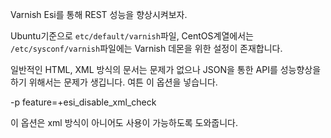 
Varnish Esi를 통해 REST 성능을 향상시켜보자.


Ubuntu기준으로 `etc/default/varnish`파일, CentOS계열에서는 `/etc/sysconf/varnish`파일에는 Varnish 데몬을 위한 설정이 존재합니다.

일반적인 HTML, XML 방식의 문서는 문제가 없으나 JSON을 통한 API를 성능향상을 하기 위해서는 문제가 생깁니다.
여튼 이 옵션을 넣습니다.

-p feature=+esi_disable_xml_check

이 옵션은 xml 방식이 아니어도 사용이 가능하도록 도와줍니다.